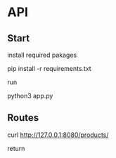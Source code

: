 # API

## Start
install required pakages

pip install -r requirements.txt

run 

python3 app.py

## Routes

curl http://127.0.0.1:8080/products/

return

